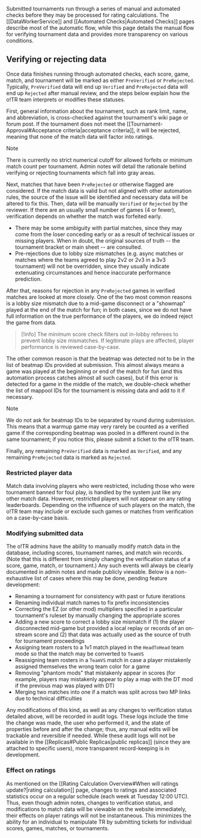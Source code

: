 Submitted tournaments run through a series of manual and automated checks before they may be processed for rating calculations. The [[DataWorkerService]] and [[Automated Checks|Automated Checks]] pages describe most of the automatic flow, while this page details the manual flow for verifying tournament data and provides more transparency on various conditions.

## Verifying or rejecting data

Once data finishes running through automated checks, each score, game, match, and tournament will be marked as either `PreVerified` or `PreRejected`. Typically, `PreVerified` data will end up `Verified` and `PreRejected` data will end up `Rejected` after manual review, and the steps below explain how the o!TR team interprets or modifies these statuses.

First, general information about the tournament, such as rank limit, name, and abbreviation, is cross-checked against the tournament's wiki page or forum post. If the tournament does not meet the [[Tournament-Approval#Acceptance criteria|acceptance criteria]], it will be rejected, meaning that none of the match data will factor into ratings.

> [!note]
> There is currently no strict numerical cutoff for allowed forfeits or minimum match count per tournament. Admin notes will detail the rationale behind verifying or rejecting tournaments which fall into gray areas.

Next, matches that have been `PreRejected` or otherwise flagged are considered. If the match data is valid but not aligned with other automation rules, the source of the issue will be identified and necessary data will be altered to fix this. Then, data will be manually `Verified` or `Rejected` by the reviewer. If there are an usually small number of games (4 or fewer), verification depends on whether the match was forfeited early.

- There may be some ambiguity with partial matches, since they may come from the loser conceding early or as a result of technical issues or missing players. When in doubt, the original sources of truth -- the tournament bracket or main sheet -- are consulted.
- Pre-rejections due to lobby size mismatches (e.g. async matches or matches where the teams agreed to play 2v2 or 2v3 in a 3v3 tournament) will not be overridden, since they usually indicate extenuating circumstances and hence inaccurate performance prediction.

After that, reasons for rejection in any `PreRejected` games in verified matches are looked at more closely. One of the two most common reasons is a lobby size mismatch due to a mid-game disconnect or a "showmap" played at the end of the match for fun; in both cases, since we do not have full information on the true performance of the players, we do indeed reject the game from data.

> [!info]
> The minimum score check filters out in-lobby referees to prevent lobby size mismatches. If legitimate plays are affected, player performance is reviewed case-by-case.

The other common reason is that the beatmap was detected not to be in the list of beatmap IDs provided at submission. This almost always means a game was played at the beginning or end of the match for fun (and this automation process catches almost all such cases), but if this error is detected for a game in the middle of the match, we double-check whether the list of mappool IDs for the tournament is missing data and add to it if necessary.

> [!note]
> We do not ask for beatmap IDs to be separated by round during submission. This means that a warmup game may very rarely be counted as a verified game if the corresponding beatmap was pooled in a different round in the same tournament; if you notice this, please submit a ticket to the o!TR team.

Finally, any remaining `PreVerified` data is marked as `Verified`, and any remaining `PreRejected` data is marked as `Rejected`.

### Restricted player data

Match data involving players who were restricted, including those who were tournament banned for foul play, is handled by the system just like any other match data. However, restricted players will not appear on any rating leaderboards. Depending on the influence of such players on the match, the o!TR team may include or exclude such games or matches from verification on a case-by-case basis.

### Modifying submitted data

The o!TR admins have the ability to manually modify match data in the database, including scores, tournament names, and match win records. (Note that this is different from simply changing the verification status of a score, game, match, or tournament.) Any such events will always be clearly documented in admin notes and made publicly viewable. Below is a non-exhaustive list of cases where this may be done, pending feature development:

- Renaming a tournament for consistency with past or future iterations
- Renaming individual match names to fix prefix inconsistencies
- Correcting the EZ (or other mod) multipliers specified in a particular tournament's ruleset by manually changing the appropriate scores
- Adding a new score to correct a lobby size mismatch if (1) the player disconnected mid-game but provided a local replay or records of an on-stream score and (2) that data was actually used as the source of truth for tournament proceedings
- Assigning team rosters to a 1v1 match played in the `HeadToHead` team mode so that the match may be converted to `TeamVS`
- Reassigning team rosters in a `TeamVS` match in case a player mistakenly assigned themselves the wrong team color for a game
- Removing "phantom mods" that mistakenly appear in scores (for example, players may mistakenly appear to play a map with the DT mod if the previous map was played with DT)
- Merging two matches into one if a match was split across two MP links due to technical difficulties

Any modifications of this kind, as well as any changes to verification status detailed above, will be recorded in audit logs. These logs include the time the change was made, the user who performed it, and the state of properties before and after the change; thus, any manual edits will be trackable and reversible if needed. While these audit logs will not be available in the [[Replicas#Public Replicas|public replicas]] (since they are attached to specific users), more transparent record-keeping is in development.

### Effect on ratings

As mentioned on the [[Rating Calculation Overview#When will ratings update?|rating calculation]] page, changes to ratings and associated statistics occur on a regular schedule (each week at Tuesday 12:00 UTC). Thus, even though admin notes, changes to verification status, and modifications to match data will be viewable on the website immediately, their effects on player ratings will not be instantaneous. This minimizes the ability for an individual to manipulate TR by submitting tickets for individual scores, games, matches, or tournaments.
